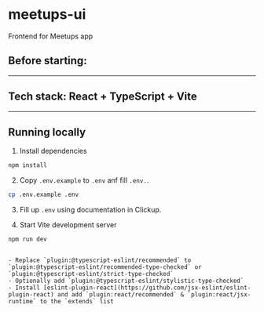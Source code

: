 # meetups-ui
Frontend for Meetups app

## Before starting:


------

## Tech stack: React + TypeScript + Vite

------

## Running locally

1. Install dependencies

```bash
npm install
```

2. Copy `.env.example` to `.env` anf fill `.env.`.

```bash
cp .env.example .env
```
3. Fill up `.env` using documentation in Clickup.

4. Start Vite development server

```bash
npm run dev
```

```

- Replace `plugin:@typescript-eslint/recommended` to `plugin:@typescript-eslint/recommended-type-checked` or `plugin:@typescript-eslint/strict-type-checked`
- Optionally add `plugin:@typescript-eslint/stylistic-type-checked`
- Install [eslint-plugin-react](https://github.com/jsx-eslint/eslint-plugin-react) and add `plugin:react/recommended` & `plugin:react/jsx-runtime` to the `extends` list
